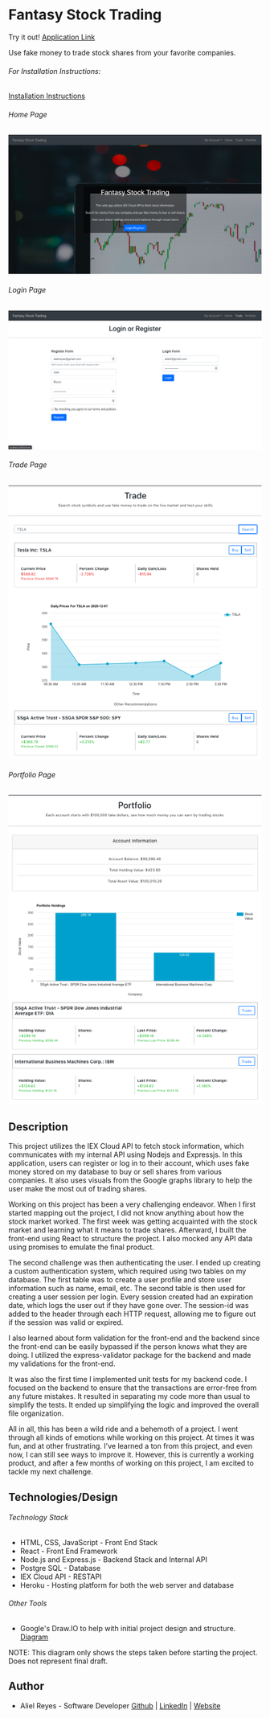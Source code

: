 # Fantasy Stock Trading

Try it out! [Application Link](https://ar-fantasy-stock.herokuapp.com/)

Use fake money to trade stock shares from your favorite companies.

###### For Installation Instructions:

[Installation Instructions](./INSTALL.md)

###### Home Page

![Home Page](./assets/img/home.png)

###### Login Page

![Login Page](./assets/img/login.png)

###### Trade Page

![Trade Page](./assets/img/trade.png)

###### Portfolio Page

![Portfolio Page](./assets/img/portfolio.png)

## Description

This project utilizes the IEX Cloud API to fetch stock information, which communicates with my internal API using Nodejs and Expressjs. In this application, users can register or log in to their account, which uses fake money stored on my database to buy or sell shares from various companies. It also uses visuals from the Google graphs library to help the user make the most out of trading shares.

Working on this project has been a very challenging endeavor. When I first started mapping out the project, I did not know anything about how the stock market worked. The first week was getting acquainted with the stock market and learning what it means to trade shares. Afterward, I built the front-end using React to structure the project. I also mocked any API data using promises to emulate the final product.

The second challenge was then authenticating the user. I ended up creating a custom authentication system, which required using two tables on my database. The first table was to create a user profile and store user information such as name, email, etc. The second table is then used for creating a user session per login. Every session created had an expiration date, which logs the user out if they have gone over. The session-id was added to the header through each HTTP request, allowing me to figure out if the session was valid or expired.

I also learned about form validation for the front-end and the backend since the front-end can be easily bypassed if the person knows what they are doing. I utilized the express-validator package for the backend and made my validations for the front-end.

It was also the first time I implemented unit tests for my backend code. I focused on the backend to ensure that the transactions are error-free from any future mistakes. It resulted in separating my code more than usual to simplify the tests. It ended up simplifying the logic and improved the overall file organization.

All in all, this has been a wild ride and a behemoth of a project. I went through all kinds of emotions while working on this project. At times it was fun, and at other frustrating. I've learned a ton from this project, and even now, I can still see ways to improve it. However, this is currently a working product, and after a few months of working on this project, I am excited to tackle my next challenge.

## Technologies/Design

###### Technology Stack

- HTML, CSS, JavaScript - Front End Stack
- React - Front End Framework
- Node.js and Express.js - Backend Stack and Internal API
- Postgre SQL - Database
- IEX Cloud API - RESTAPI
- Heroku - Hosting platform for both the web server and database

###### Other Tools

- Google's Draw.IO to help with initial project design and structure. [Diagram](https://drive.google.com/file/d/1UrLda1p3zZE7E3APX58-x-vgD99OsNIC/view?usp=sharing)

NOTE: This diagram only shows the steps taken before starting the project. Does not represent final draft.

## Author

- Aliel Reyes - Software Developer [Github](https://github.com/Areyesfigueroa) | [LinkedIn](https://www.linkedin.com/in/alielreyes/) | [Website](https://alielreyes.netlify.app/)
